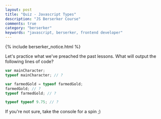 ```yaml
---
layout: post
title: "Quiz - Javascript Types"
description: "JS Berserker Course"
comments: true
category: "berserker"
keywords: "javascript, berserker, frontend developer"
---
```


{% include berserker_notice.html %}

Let's practice what we've preached the past lessons. What will output the following lines of code?

```javascript
var mainCharacter;
typeof mainCharacter; // ?

var farmedGold = typeof farmedGold;
farmedGold; // ?
typeof farmedGold; // ?

typeof typeof 9.75; // ?
```

<div class="divider"></div>

If you're not sure, take the console for a spin ;)
